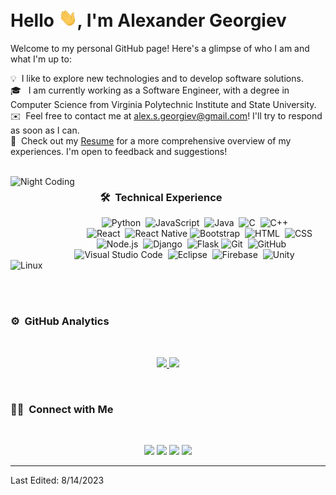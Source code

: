 <h1>Hello <img src="https://raw.githubusercontent.com/ABSphreak/ABSphreak/master/gifs/Hi.gif" width="30px">, I'm Alexander Georgiev</h1>

Welcome to my personal GitHub page! Here's a glimpse of who I am and what I'm up to:

💡 &nbsp;I like to explore new technologies and to develop software solutions.\
🎓 &nbsp; I am currently working as a Software Engineer, with a degree in Computer Science from Virginia Polytechnic Institute and State University.\
✉️ &nbsp;Feel free to contact me at alex.s.georgiev@gmail.com! I'll try to respond as soon as I can.\
📄 &nbsp;Check out my [Resume]() for a more comprehensive overview of my experiences. I'm open to feedback and suggestions!

<br>

<img alt="Night Coding" src="https://kratikal.com/blog/wp-content/uploads/2022/12/blue_boy_typing_nothought.gif" width="275" align="left"/>

### &nbsp;&nbsp;&nbsp;&nbsp;&nbsp;&nbsp;&nbsp;&nbsp;&nbsp;&nbsp;&nbsp;&nbsp;&nbsp;&nbsp;&nbsp;&nbsp;&nbsp;&nbsp;&nbsp;&nbsp;&nbsp;&nbsp;&nbsp;&nbsp;&nbsp;&nbsp;&nbsp;&nbsp;&nbsp;&nbsp;&nbsp;&nbsp;&nbsp;&nbsp;&nbsp;&nbsp; 🛠 &nbsp;Technical Experience

&nbsp;&nbsp;&nbsp;&nbsp;&nbsp;&nbsp;&nbsp;&nbsp;&nbsp;&nbsp;&nbsp;&nbsp;&nbsp;&nbsp;&nbsp;&nbsp;&nbsp;&nbsp;&nbsp;&nbsp;&nbsp;&nbsp;&nbsp;&nbsp;&nbsp;&nbsp;&nbsp;&nbsp;&nbsp;&nbsp;&nbsp;&nbsp;&nbsp;&nbsp;&nbsp;&nbsp;&nbsp;![Python](https://img.shields.io/badge/-Python-05122A?style=flat&logo=python)&nbsp;
![JavaScript](https://img.shields.io/badge/-JavaScript-05122A?style=flat&logo=javascript)&nbsp;
![Java](https://img.shields.io/badge/-Java-05122A?style=flat&logo=Java&logoColor=FFA518)&nbsp;
![C](https://img.shields.io/badge/-C-05122A?style=flat&logo=C&logoColor=A8B9CC)&nbsp;
![C++](https://img.shields.io/badge/-C++-05122A?style=flat&logo=C%2B%2B&logoColor=00599C)\
&nbsp;&nbsp;&nbsp;&nbsp;&nbsp;&nbsp;&nbsp;&nbsp;&nbsp;&nbsp;&nbsp;&nbsp;&nbsp;&nbsp;&nbsp;&nbsp;&nbsp;&nbsp;&nbsp;&nbsp;&nbsp;&nbsp;&nbsp;&nbsp;&nbsp;&nbsp;&nbsp;&nbsp;&nbsp;&nbsp;&nbsp;![React](https://img.shields.io/badge/-React-05122A?style=flat&logo=react)&nbsp;
![React Native](https://img.shields.io/badge/-React%20Native-05122A?style=flat&logo=react)
![Bootstrap](https://img.shields.io/badge/-Bootstrap-05122A?style=flat&logo=bootstrap&logoColor=563D7C)&nbsp;
![HTML](https://img.shields.io/badge/-HTML-05122A?style=flat&logo=HTML5)&nbsp;
![CSS](https://img.shields.io/badge/-CSS-05122A?style=flat&logo=CSS3&logoColor=1572B6)&nbsp;\
&nbsp;&nbsp;&nbsp;&nbsp;&nbsp;&nbsp;&nbsp;&nbsp;&nbsp;&nbsp;&nbsp;&nbsp;&nbsp;&nbsp;&nbsp;&nbsp;&nbsp;&nbsp;&nbsp;&nbsp;&nbsp;&nbsp;&nbsp;&nbsp;&nbsp;&nbsp;&nbsp;&nbsp;&nbsp;&nbsp;&nbsp;&nbsp;&nbsp;&nbsp;&nbsp;![Node.js](https://img.shields.io/badge/-Node.js-05122A?style=flat&logo=node.js)&nbsp;
![Django](https://img.shields.io/badge/-Django-05122A?style=flat&logo=django&logoColor=092E20)&nbsp;
![Flask](https://img.shields.io/badge/-Flask-05122A?style=flat&logo=flask)
![Git](https://img.shields.io/badge/-Git-05122A?style=flat&logo=git)&nbsp;
![GitHub](https://img.shields.io/badge/-GitHub-05122A?style=flat&logo=github)\
&nbsp;&nbsp;&nbsp;&nbsp;&nbsp;&nbsp;&nbsp;&nbsp;&nbsp;&nbsp;&nbsp;&nbsp;&nbsp;&nbsp;&nbsp;&nbsp;&nbsp;&nbsp;&nbsp;&nbsp;&nbsp;&nbsp;&nbsp;&nbsp;&nbsp;&nbsp;![Visual Studio Code](https://img.shields.io/badge/-Visual%20Studio%20Code-05122A?style=flat&logo=visual-studio-code&logoColor=007ACC)&nbsp;
![Eclipse](https://img.shields.io/badge/-Eclipse-05122A?style=flat&logo=eclipse-ide&logoColor=2C2255)&nbsp;
![Firebase](https://img.shields.io/badge/-Firebase-05122A?style=flat&logo=firebase)&nbsp;
![Unity](https://img.shields.io/badge/-Unity-05122A?style=flat&logo=unity)&nbsp;
![Linux](https://img.shields.io/badge/-Linux-05122A?style=flat&logo=linux)

<br>
<br>

### ⚙️ &nbsp;GitHub Analytics

<br>

<p align="center">
  <a href="https://github.com/alexsg2">
    <img height="140em" src="https://github-readme-stats-eight-theta.vercel.app/api?username=alexsg2&show_icons=true&theme=algolia&include_all_commits=true&count_private=true"/>
    <img height="140em" src="https://github-readme-stats-eight-theta.vercel.app/api/top-langs/?username=alexsg2&layout=compact&langs_count=8&theme=algolia"/>
  </a>
</p>

<br>

### 🤝🏻 &nbsp;Connect with Me

<br>

<p align="center">
<a href="https://alexsg2.github.io/Personal-Website/"><img src="https://img.shields.io/badge/-My%20Personal%20Website-3423A6?style=flat&logo=react&logoColor=white"/></a>
<a href="https://linkedin.com/in/alexandersg-"><img src="https://img.shields.io/badge/-Alexander%20Georgiev-0077B5?style=flat&logo=Linkedin&logoColor=white"/></a>
<a href="mailto:alex.s.georgiev@gmail.com"><img src="https://img.shields.io/badge/-alex.s.georgiev@gmail.com-D14836?style=flat&logo=Gmail&logoColor=white"/></a>
<a href="https://devpost.com/alexandersg?ref_content"><img src="https://img.shields.io/badge/-My%20DevPost-3423A6?style=flat&logo=Devpost&logoColor=white"/></a>
</p>

-----
Last Edited: 8/14/2023
